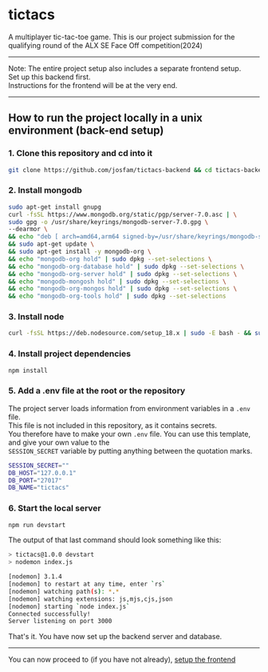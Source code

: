 # tictacs

A multiplayer tic-tac-toe game. This is our project submission for the qualifying round of the ALX SE Face Off competition(2024)

---

Note: The entire project setup also includes a separate frontend setup.
\
Set up this backend first.
\
Instructions for the frontend will be at the very end.

---

## How to run the project locally in a unix environment (back-end setup)

### 1. Clone this repository and cd into it

```sh
git clone https://github.com/josfam/tictacs-backend && cd tictacs-backend
```

### 2. Install mongodb

```sh
sudo apt-get install gnupg
curl -fsSL https://www.mongodb.org/static/pgp/server-7.0.asc | \
sudo gpg -o /usr/share/keyrings/mongodb-server-7.0.gpg \
--dearmor \
&& echo "deb [ arch=amd64,arm64 signed-by=/usr/share/keyrings/mongodb-server-7.0.gpg ] https://repo.mongodb.org/apt/ubuntu jammy/mongodb-org/7.0 multiverse" | sudo tee /etc/apt/sources.list.d/mongodb-org-7.0.list \
&& sudo apt-get update \
&& sudo apt-get install -y mongodb-org \
&& echo "mongodb-org hold" | sudo dpkg --set-selections \
&& echo "mongodb-org-database hold" | sudo dpkg --set-selections \
&& echo "mongodb-org-server hold" | sudo dpkg --set-selections \
&& echo "mongodb-mongosh hold" | sudo dpkg --set-selections \
&& echo "mongodb-org-mongos hold" | sudo dpkg --set-selections \
&& echo "mongodb-org-tools hold" | sudo dpkg --set-selections
```

### 3. Install node

```sh
curl -fsSL https://deb.nodesource.com/setup_18.x | sudo -E bash - && sudo apt-get install nodejs -y
```

### 4. Install project dependencies

```sh
npm install
```

### 5. Add a .env file at the root or the repository

The project server loads information from environment variables in a `.env` file.
\
This file is not included in this repository, as it contains secrets.
\
You therefore have to make your own `.env` file. You can use this template, and give your own value to the
\
`SESSION_SECRET` variable by putting anything between the quotation marks.

```sh
SESSION_SECRET=""
DB_HOST="127.0.0.1"
DB_PORT="27017"
DB_NAME="tictacs"
```

### 6. Start the local server

```sh
npm run devstart
```

The output of that last command should look something like this:

```sh
> tictacs@1.0.0 devstart
> nodemon index.js

[nodemon] 3.1.4
[nodemon] to restart at any time, enter `rs`
[nodemon] watching path(s): *.*
[nodemon] watching extensions: js,mjs,cjs,json
[nodemon] starting `node index.js`
Connected successfully!
Server listening on port 3000
```

That's it. You have now set up the backend server and database.

---

You can now proceed to (if you have not already), [setup the frontend](https://github.com/josfam/tictacs-frontend)
